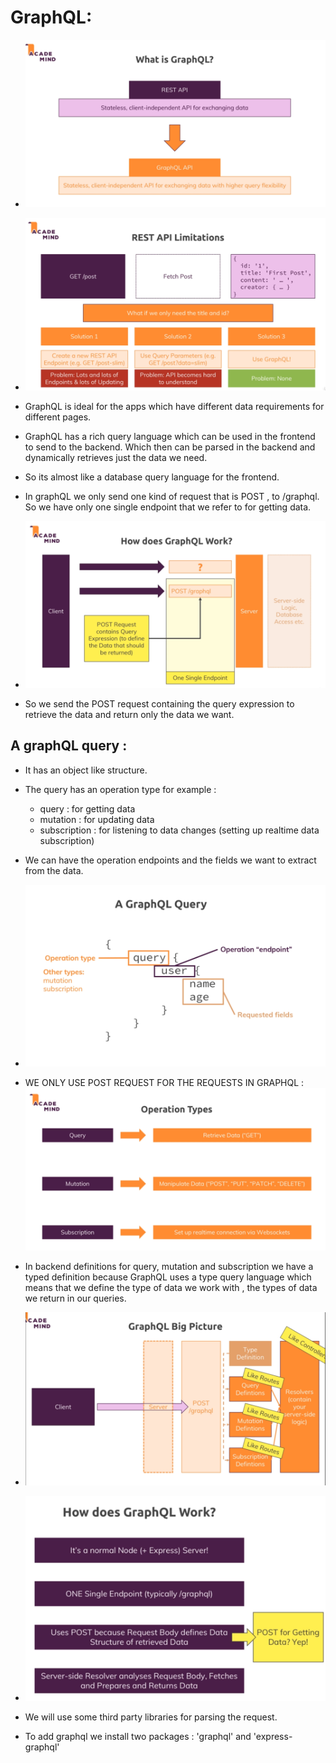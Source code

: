 # GraphQL:

* ![](2022-06-08-21-38-48.png)

* ![](2022-06-08-22-11-39.png)

* GraphQL is ideal for the apps which have different data requirements for different pages.

* GraphQL has a rich query language which can be used in the frontend to send to the backend. Which then can be parsed in the backend and dynamically retrieves just the data we need.

* So its almost like a database query language for the frontend.

* In graphQL we only send one kind of request that is POST , to /graphql. So we have only one single endpoint that we refer to for getting data.

* ![](2022-06-08-22-15-19.png)

* So we send the POST request containing the query expression to retrieve the data and return only the data we want.


## A graphQL query :

* It has an object like structure.

* The query has an operation type for example : 
    * query : for getting data
    * mutation : for updating data
    * subscription : for listening to data changes (setting up realtime data subscription)

* We can have the operation endpoints and the fields we want to extract from the data.

* ![](2022-06-08-22-18-44.png)

* WE ONLY USE POST REQUEST FOR THE REQUESTS IN GRAPHQL : ![](2022-06-08-22-19-28.png)

* In backend definitions for query, mutation and subscription we have a typed definition because GraphQL uses a type query language which means that we define the type of data we work with , the types of data we return in our queries.

* ![](2022-06-08-22-22-54.png)

* ![](2022-06-08-22-34-03.png)

* We will use some third party libraries for parsing the request. 

* To add graphql we install two packages : 'graphql' and 'express-graphql'